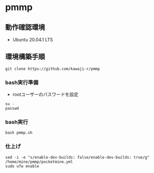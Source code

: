 # pmmp
## 動作確認環境
* Ubuntu 20.04.1 LTS

## 環境構築手順
```
git clone https://github.com/kawaji-r/pmmp
```

### bash実行準備
* rootユーザーのパスワードを設定
```
su -
passwd
```

### bash実行
```
bash pmmp.sh
```

### 仕上げ
```
sed -i -e "s/enable-dev-builds: false/enable-dev-builds: true/g" /home/mine/pmmp/pocketmine.yml
sudo ufw enable
```
